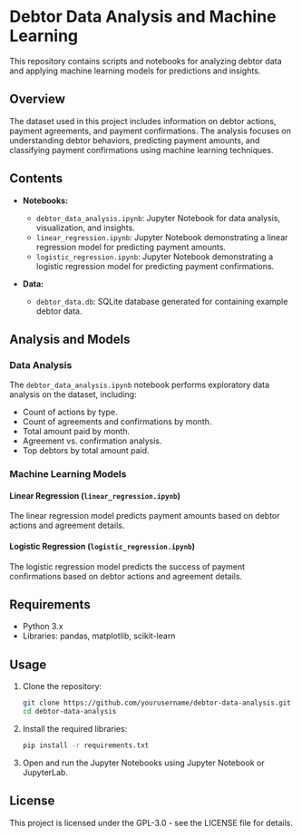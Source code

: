 
# Debtor Data Analysis and Machine Learning

This repository contains scripts and notebooks for analyzing debtor data and applying machine learning models for predictions and insights.

## Overview

The dataset used in this project includes information on debtor actions, payment agreements, and payment confirmations. The analysis focuses on understanding debtor behaviors, predicting payment amounts, and classifying payment confirmations using machine learning techniques.

## Contents

- **Notebooks:**
  - `debtor_data_analysis.ipynb`: Jupyter Notebook for data analysis, visualization, and insights.
  - `linear_regression.ipynb`: Jupyter Notebook demonstrating a linear regression model for predicting payment amounts.
  - `logistic_regression.ipynb`: Jupyter Notebook demonstrating a logistic regression model for predicting payment confirmations.

- **Data:**
  - `debtor_data.db`: SQLite database generated for containing example debtor data.

## Analysis and Models

### Data Analysis

The `debtor_data_analysis.ipynb` notebook performs exploratory data analysis on the dataset, including:
- Count of actions by type.
- Count of agreements and confirmations by month.
- Total amount paid by month.
- Agreement vs. confirmation analysis.
- Top debtors by total amount paid.

### Machine Learning Models

#### Linear Regression (`linear_regression.ipynb`)

The linear regression model predicts payment amounts based on debtor actions and agreement details.

#### Logistic Regression (`logistic_regression.ipynb`)

The logistic regression model predicts the success of payment confirmations based on debtor actions and agreement details.

## Requirements

- Python 3.x
- Libraries: pandas, matplotlib, scikit-learn

## Usage

1. Clone the repository:
   ```bash
   git clone https://github.com/yourusername/debtor-data-analysis.git
   cd debtor-data-analysis
   ```
2. Install the required libraries:
   ```bash
   pip install -r requirements.txt
   ```

3. Open and run the Jupyter Notebooks using Jupyter Notebook or JupyterLab.

## License

This project is licensed under the GPL-3.0 - see the LICENSE file for details.
